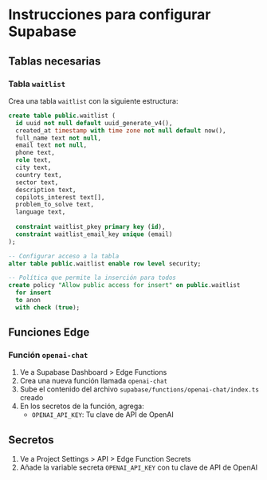 
# Instrucciones para configurar Supabase

## Tablas necesarias

### Tabla `waitlist`

Crea una tabla `waitlist` con la siguiente estructura:

```sql
create table public.waitlist (
  id uuid not null default uuid_generate_v4(),
  created_at timestamp with time zone not null default now(),
  full_name text not null,
  email text not null,
  phone text,
  role text,
  city text,
  country text,
  sector text,
  description text,
  copilots_interest text[],
  problem_to_solve text,
  language text,
  
  constraint waitlist_pkey primary key (id),
  constraint waitlist_email_key unique (email)
);

-- Configurar acceso a la tabla
alter table public.waitlist enable row level security;

-- Política que permite la inserción para todos
create policy "Allow public access for insert" on public.waitlist
  for insert
  to anon
  with check (true);
```

## Funciones Edge

### Función `openai-chat`

1. Ve a Supabase Dashboard > Edge Functions
2. Crea una nueva función llamada `openai-chat`
3. Sube el contenido del archivo `supabase/functions/openai-chat/index.ts` creado
4. En los secretos de la función, agrega:
   - `OPENAI_API_KEY`: Tu clave de API de OpenAI

## Secretos

1. Ve a Project Settings > API > Edge Function Secrets
2. Añade la variable secreta `OPENAI_API_KEY` con tu clave de API de OpenAI
